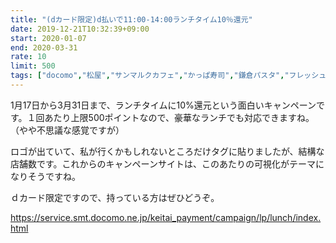 ```yaml
---
title: "(dカード限定)d払いで11:00-14:00ランチタイム10％還元"
date: 2019-12-21T10:32:39+09:00
start: 2020-01-07
end: 2020-03-31
rate: 10
limit: 500
tags: ["docomo","松屋","サンマルクカフェ","かっぱ寿司","鎌倉パスタ","フレッシュネスバーガー","ステーキ宮","北海道","ラパウザ","かっぽうぎ","はなの舞"]
---
```


1月17日から3月31日まで、ランチタイムに10%還元という面白いキャンペーンです。１回あたり上限500ポイントなので、豪華なランチでも対応できますね。（やや不思議な感覚ですが）

ロゴが出ていて、私が行くかもしれないところだけタグに貼りましたが、結構な店舗数です。これからのキャンペーンサイトは、このあたりの可視化がテーマになりそうですね。

ｄカード限定ですので、持っている方はぜひどうぞ。

https://service.smt.docomo.ne.jp/keitai_payment/campaign/lp/lunch/index.html
